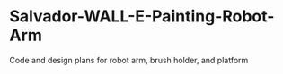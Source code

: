 # Salvador-WALL-E-Painting-Robot-Arm
Code and design plans for robot arm, brush holder, and platform
